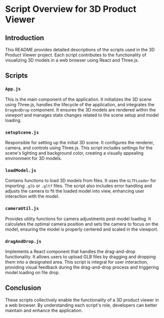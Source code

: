 

# Script Overview for 3D Product Viewer

## Introduction
This README provides detailed descriptions of the scripts used in the 3D Product Viewer project. Each script contributes to the functionality of visualizing 3D models in a web browser using React and Three.js.

## Scripts

### `App.js`
This is the main component of the application. It initializes the 3D scene using Three.js, handles the lifecycle of the application, and integrates the `DragAndDrop` component. It ensures the 3D models are rendered within the viewport and manages state changes related to the scene setup and model loading.

### `setupScene.js`
Responsible for setting up the initial 3D scene. It configures the renderer, camera, and controls using Three.js. This script includes settings for the scene's lighting and background color, creating a visually appealing environment for 3D models.

### `loadModel.js`
Contains functions to load 3D models from files. It uses the `GLTFLoader` for importing `.glb` or `.gltf` files. The script also includes error handling and adjusts the camera to fit the loaded model into view, enhancing user interaction with the model.

### `cameraUtil.js`
Provides utility functions for camera adjustments post-model loading. It calculates the optimal camera position and sets the camera to focus on the model, ensuring the model is properly centered and scaled in the viewport.

### `dragAndDrop.js`
Implements a React component that handles the drag-and-drop functionality. It allows users to upload GLB files by dragging and dropping them into a designated area. This script is integral for user interaction, providing visual feedback during the drag-and-drop process and triggering model loading on file drop.

## Conclusion
These scripts collectively enable the functionality of a 3D product viewer in a web browser. By understanding each script's role, developers can better maintain and enhance the application.
